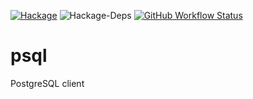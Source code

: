 [![Hackage](https://img.shields.io/hackage/v/psql)](http://hackage.haskell.org/package/psql)
![Hackage-Deps](https://img.shields.io/hackage-deps/v/psql)
[![GitHub Workflow Status](https://img.shields.io/github/workflow/status/vapourismo/psql/Haskell%20Integration)](https://github.com/vapourismo/psql/actions?query=workflow%3A%22Haskell+Integration%22)

# psql

PostgreSQL client
